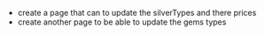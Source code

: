 -  create a page that can to update the silverTypes and there prices
-  create another page to be able to update the gems types
